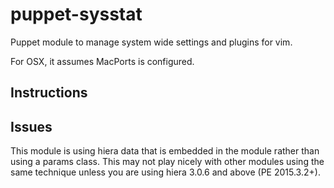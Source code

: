 # puppet-sysstat
Puppet module to manage system wide settings and plugins for vim.

For OSX, it assumes MacPorts is configured.

## Instructions

## Issues
This module is using hiera data that is embedded in the module rather than using a params class.  This may not play nicely with other modules using the same technique unless you are using hiera 3.0.6 and above (PE 2015.3.2+).
